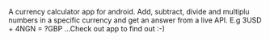 A currency calculator app for android. Add, subtract, divide and multiplu numbers in a specific currency and get an answer from a live API. E.g 3USD + 4NGN = ?GBP ...Check out app to find out :-)
